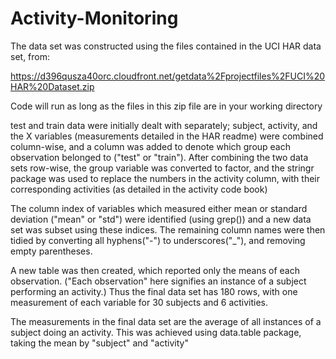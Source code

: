 # Activity-Monitoring

The data set was constructed using the files contained in the UCI HAR data set, from:

https://d396qusza40orc.cloudfront.net/getdata%2Fprojectfiles%2FUCI%20HAR%20Dataset.zip

Code will run as long as the files in this zip file are in your working directory

test and train data were initially dealt with separately; subject, activity, and the X variables (measurements detailed in the HAR readme) were combined column-wise, and a column was added to denote which group each observation belonged to ("test" or "train"). After combining the two data sets row-wise, the group variable was converted to factor, and the stringr package was used to replace the numbers in the activity column, with their corresponding activities (as detailed in the activity code book)

The column index of variables which measured either mean or standard deviation ("mean" or "std") were identified (using grep()) and a new data set was subset using these indices. 
The remaining column names were then tidied by converting all hyphens("-") to underscores("_"), and removing empty parentheses. 

A new table was then created, which reported only the means of each observation. ("Each observation" here signifies an instance of a subject performing an activity.) Thus the final data set has 180 rows, with one measurement of each variable for 30 subjects and 6 activities. 

The measurements in the final data set are the average of all instances of a subject doing an activity. This was achieved using data.table package, taking the mean by "subject" and "activity"


